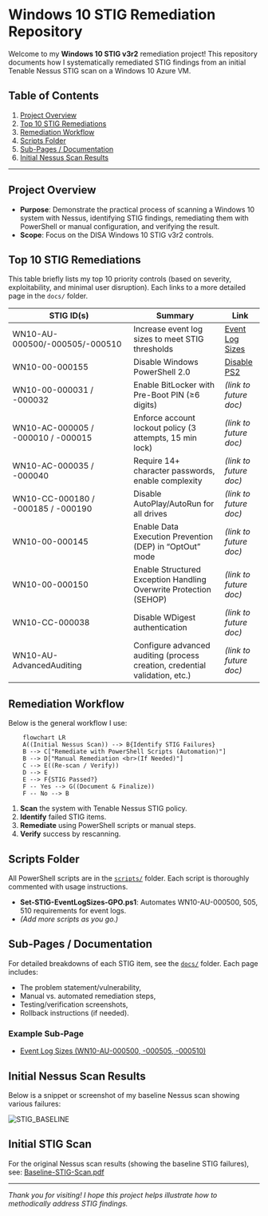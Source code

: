 # Windows 10 STIG Remediation Repository

Welcome to my **Windows 10 STIG v3r2** remediation project! This repository documents how I systematically remediated STIG findings from an initial Tenable Nessus STIG scan on a Windows 10 Azure VM.

## Table of Contents

1. [Project Overview](#project-overview)
2. [Top 10 STIG Remediations](#top-10-stig-remediations)
3. [Remediation Workflow](#remediation-workflow)
4. [Scripts Folder](#scripts-folder)
5. [Sub-Pages / Documentation](#sub-pages--documentation)
6. [Initial Nessus Scan Results](#initial-nessus-scan-results)

---

## Project Overview

- **Purpose**: Demonstrate the practical process of scanning a Windows 10 system with Nessus, identifying STIG findings, remediating them with PowerShell or manual configuration, and verifying the result.
- **Scope**: Focus on the DISA Windows 10 STIG v3r2 controls.

## Top 10 STIG Remediations

This table briefly lists my top 10 priority controls (based on severity, exploitability, and minimal user disruption). Each links to a more detailed page in the `docs/` folder.

| STIG ID(s)                      | Summary                                                 | Link                                                         |
|---------------------------------|---------------------------------------------------------|--------------------------------------------------------------|
| WN10-AU-000500/-000505/-000510  | Increase event log sizes to meet STIG thresholds        | [Event Log Sizes](./docs/STIG-EventLogSizes.md)             |
| WN10-00-000155                  | Disable Windows PowerShell 2.0                          | [Disable PS2](./docs/Disable-PowerShell2.md)                                       |
| WN10-00-000031 / -000032        | Enable BitLocker with Pre-Boot PIN (≥6 digits)          | *(link to future doc)*                                       |
| WN10-AC-000005 / -000010 / -000015 | Enforce account lockout policy (3 attempts, 15 min lock) | *(link to future doc)*                                    |
| WN10-AC-000035 / -000040        | Require 14+ character passwords, enable complexity      | *(link to future doc)*                                       |
| WN10-CC-000180 / -000185 / -000190 | Disable AutoPlay/AutoRun for all drives               | *(link to future doc)*                                       |
| WN10-00-000145                  | Enable Data Execution Prevention (DEP) in “OptOut” mode | *(link to future doc)*                                       |
| WN10-00-000150                  | Enable Structured Exception Handling Overwrite Protection (SEHOP) | *(link to future doc)*                       |
| WN10-CC-000038                  | Disable WDigest authentication                          | *(link to future doc)*                                       |
| WN10-AU-AdvancedAuditing        | Configure advanced auditing (process creation, credential validation, etc.) | *(link to future doc)*                |


## Remediation Workflow

Below is the general workflow I use:

```mermaid
    flowchart LR
    A((Initial Nessus Scan)) --> B{Identify STIG Failures}
    B --> C["Remediate with PowerShell Scripts (Automation)"]
    B --> D["Manual Remediation <br>(If Needed)"]
    C --> E((Re-scan / Verify))
    D --> E
    E --> F{STIG Passed?}
    F -- Yes --> G((Document & Finalize))
    F -- No --> B
```

1. **Scan** the system with Tenable Nessus STIG policy.
2. **Identify** failed STIG items.
3. **Remediate** using PowerShell scripts or manual steps.
4. **Verify** success by rescanning.

## Scripts Folder

All PowerShell scripts are in the [`scripts/`](./scripts) folder. Each script is thoroughly commented with usage instructions.

- **Set-STIG-EventLogSizes-GPO.ps1**: Automates WN10-AU-000500, 505, 510 requirements for event logs.  
- *(Add more scripts as you go.)*

## Sub-Pages / Documentation

For detailed breakdowns of each STIG item, see the [`docs/`](./docs) folder. Each page includes:
- The problem statement/vulnerability,
- Manual vs. automated remediation steps,
- Testing/verification screenshots,
- Rollback instructions (if needed).

### Example Sub-Page

- [Event Log Sizes (WN10-AU-000500, -000505, -000510)](./docs/STIG-EventLogSizes.md)

## Initial Nessus Scan Results

Below is a snippet or screenshot of my baseline Nessus scan showing various failures:

![STIG_BASELINE](https://github.com/user-attachments/assets/097155d2-f215-487c-a239-03ee1bade8ef)

## Initial STIG Scan
For the original Nessus scan results (showing the baseline STIG failures), see:
[Baseline-STIG-Scan.pdf](./reports/Baseline-STIG-Scan.pdf)


---

*Thank you for visiting! I hope this project helps illustrate how to methodically address STIG findings.*
